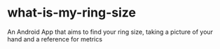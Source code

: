 # what-is-my-ring-size
An Android App that aims to find your ring size, taking a picture of your hand and a reference for metrics
